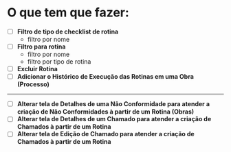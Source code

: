 # O que tem que fazer:
- [ ] **Filtro de tipo de checklist de rotina**
  - filtro por nome
- [ ] **Filtro para rotina**
  - filtro por nome
  - filtro por tipo de rotina
- [ ] **Excluir Rotina**
- [ ] **Adicionar o Histórico de Execução das Rotinas em uma Obra (Processo)**
____
- [ ] **Alterar tela de Detalhes de uma Não Conformidade para atender a criação de Não Conformidades à partir de um Rotina (Obras)**
- [ ] **Alterar tela de Detalhes de um Chamado para atender a criação de Chamados à partir de um Rotina**
- [ ] **Alterar tela de Edição de Chamado para atender a criação de Chamados à partir de um Rotina**
